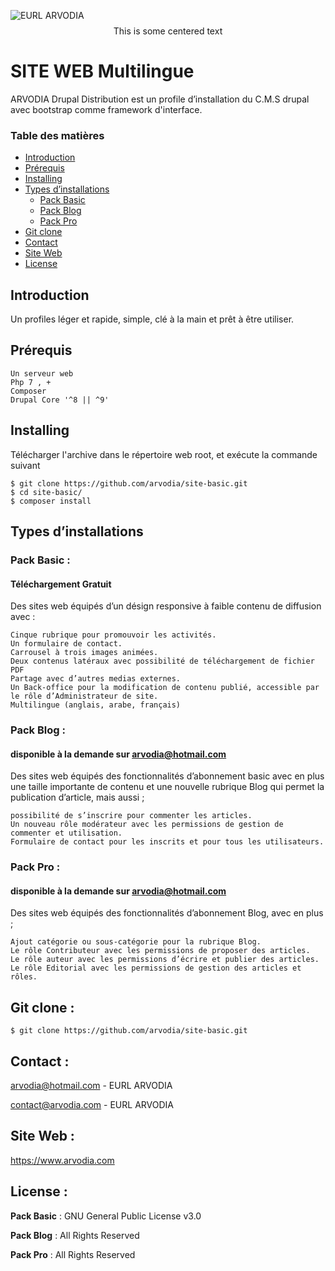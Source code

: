 ![EURL ARVODIA](https://raw.githubusercontent.com/arvodia/site-basic/main/arvodia-logo-text.png)
$$\text{This is some centered text}$$

# SITE WEB Multilingue
ARVODIA Drupal Distribution est un profile d’installation du C.M.S drupal avec bootstrap comme framework d'interface.
### Table des matières
 * [Introduction](#introduction)
 * [Prérequis](#prérequis)
 * [Installing](#installing)
 * [Types d’installations](#types-dinstallations)
   * [Pack Basic](#pack-basic-)
   * [Pack Blog](#pack-blog-)
   * [Pack Pro](#pack-pro-)
 * [Git clone](#git-clone-)
 * [Contact](#contact-)
 * [Site Web](#site-web-)
 * [License](#license-)

## Introduction
Un profiles léger et rapide, simple, clé à la main et prêt à être utiliser.

## Prérequis
```
Un serveur web
Php 7 , +
Composer
Drupal Core '^8 || ^9'
```
## Installing

Télécharger l'archive dans le répertoire web root, et exécute la commande suivant

```
$ git clone https://github.com/arvodia/site-basic.git
$ cd site-basic/
$ composer install
```

## Types d’installations

### Pack Basic : 
#### Téléchargement Gratuit

Des sites web équipés d’un désign responsive à faible contenu de diffusion avec :

    Cinque rubrique pour promouvoir les activités.
    Un formulaire de contact.
    Carrousel à trois images animées.
    Deux contenus latéraux avec possibilité de téléchargement de fichier PDF
    Partage avec d’autres medias externes.
    Un Back-office pour la modification de contenu publié, accessible par le rôle d’Administrateur de site.
    Multilingue (anglais, arabe, français)
    
### Pack Blog : 
#### disponible à la demande sur arvodia@hotmail.com

Des sites web équipés des fonctionnalités d’abonnement basic avec en plus une taille importante de contenu et une nouvelle rubrique Blog qui permet la publication d’article, mais aussi ;

    possibilité de s’inscrire pour commenter les articles.
    Un nouveau rôle modérateur avec les permissions de gestion de commenter et utilisation.
    Formulaire de contact pour les inscrits et pour tous les utilisateurs.

### Pack Pro : 
#### disponible à la demande sur arvodia@hotmail.com

Des sites web équipés des fonctionnalités d’abonnement Blog, avec en plus ;

    Ajout catégorie ou sous-catégorie pour la rubrique Blog.
    Le rôle Contributeur avec les permissions de proposer des articles.
    Le rôle auteur avec les permissions d’écrire et publier des articles.
    Le rôle Editorial avec les permissions de gestion des articles et rôles.

## Git clone :
```
$ git clone https://github.com/arvodia/site-basic.git
```

## Contact :
[arvodia@hotmail.com](mailto:arvodia@hotmail.com) - EURL ARVODIA

[contact@arvodia.com](mailto:contact@arvodia.com) - EURL ARVODIA

## Site Web :

https://www.arvodia.com

## License :
**Pack Basic** : GNU General Public License v3.0

**Pack Blog**  : All Rights Reserved

**Pack Pro**   : All Rights Reserved
